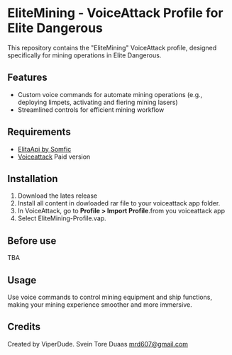 # EliteMining - VoiceAttack Profile for Elite Dangerous

This repository contains the "EliteMining" VoiceAttack profile, designed specifically for mining operations in Elite Dangerous.

## Features
- Custom voice commands for automate mining operations (e.g., deploying limpets, activating and fiering mining lasers)
- Streamlined controls for efficient mining workflow

## Requirements
- [ElitaApi by Somfic](https://docs.somfic.dev/projects/eliteva) 
- [Voiceattack](https://voiceattack.com/) Paid version

## Installation
1. Download the lates release
2. Install all content in dowloaded rar file to your voiceattack app folder.
3. In VoiceAttack, go to **Profile > Import Profile**.from you voiceattack app
4. Select EliteMining-Profile.vap.

## Before use
TBA 

## Usage
Use voice commands to control mining equipment and ship functions, making your mining experience smoother and more immersive.

## Credits
Created by ViperDude.
Svein Tore Duaas
mrd607@gmail.com
